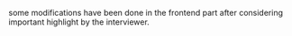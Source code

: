 some modifications have been done in the frontend part after considering important highlight by the interviewer.
